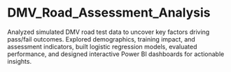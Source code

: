 # DMV_Road_Assessment_Analysis
Analyzed simulated DMV road test data to uncover key factors driving pass/fail outcomes. Explored demographics, training impact, and assessment indicators, built logistic regression models, evaluated performance, and designed interactive Power BI dashboards for actionable insights.
